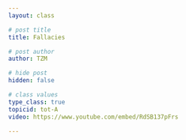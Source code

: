 ```yaml
---
layout: class

# post title
title: Fallacies

# post author
author: TZM

# hide post
hidden: false

# class values
type_class: true
topicid: tot-A
video: https://www.youtube.com/embed/RdSB137pFrs

---
```


